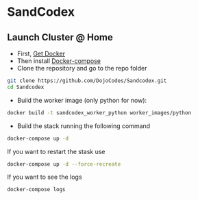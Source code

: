 # SandCodex

## Launch Cluster @ Home

- First, [Get Docker](https://docs.docker.com/get-docker/)
- Then install [Docker-compose](https://docs.docker.com/compose/install/)
- Clone the repository and go to the repo folder
```bash
git clone https://github.com/DojoCodes/Sandcodex.git
cd Sandcodex
```
- Build the worker image (only python for now):
```bash
docker build -t sandcodex_worker_python worker_images/python
```
- Build the stack running the following command
```bash
docker-compose up -d
```

If you want to restart the stask use
```bash
docker-compose up -d --force-recreate
```

If you want to see the logs
```bash
docker-compose logs
```
